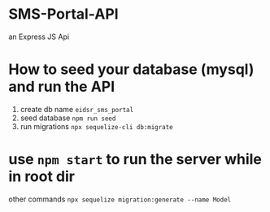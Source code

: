 # SMS-Portal-API
an Express JS Api

# How to seed your database (mysql) and run the API
1. create db name `eidsr_sms_portal`
2. seed database `npm run seed`
3. run migrations `npx sequelize-cli db:migrate`
# use `npm start` to run the server while in root dir

other commands
`npx sequelize migration:generate --name Model`
